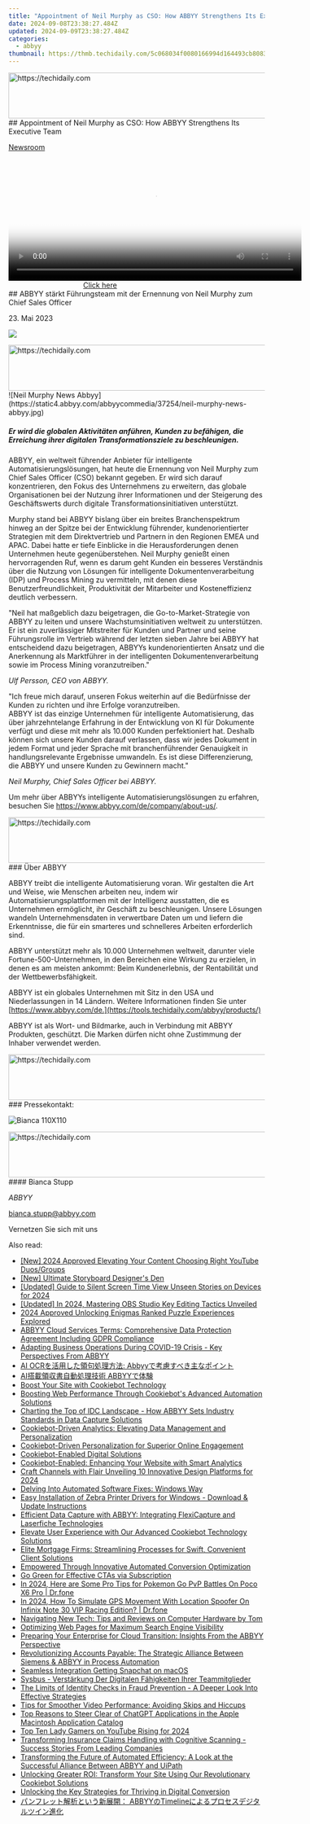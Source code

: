 ```yaml
---
title: "Appointment of Neil Murphy as CSO: How ABBYY Strengthens Its Executive Team"
date: 2024-09-08T23:38:27.484Z
updated: 2024-09-09T23:38:27.484Z
categories:
  - abbyy
thumbnail: https://thmb.techidaily.com/5c068034f0080166994d164493cb808318b6f6a0f4d45de0f56404a9b7904a53.jpg
---
```


<!-- affiliate ads begin -->
<a href="https://review-au.sjv.io/c/5597632/2135315/14409" target="_top" id="2135315">
  <img src="//a.impactradius-go.com/display-ad/14409-2135315" border="0" alt="https://techidaily.com" width="728" height="90"/>
</a>
<img height="0" width="0" src="https://review-au.sjv.io/i/5597632/2135315/14409" style="position:absolute;visibility:hidden;" border="0" />
<!-- affiliate ads end -->
## Appointment of Neil Murphy as CSO: How ABBYY Strengthens Its Executive Team

[Newsroom](https://tools.techidaily.com/abbyy/products/)

<!-- affiliate ads begin -->
<span id="1983582">
					<video width="576" height="240" style="cursor:pointer"
           poster="//a.impactradius-go.com/display-clicktoplayimage/1983582.png"
           onclick="if(!this.playClicked){this.play();this.setAttribute('controls',true);this.playClicked=true;}">
	   <source src="//a.impactradius-go.com/display-ad/22993-1983582">
	   <img src="//a.impactradius-go.com/display-clicktoplayimage/1983582.png" style="border: none; height: 100%; width: 100%; object-fit: contain">
	</video>
	<div style="width:360px;text-align:center"><a href="javascript:window.open(decodeURIComponent('https%3A%2F%2Fhomestyler.sjv.io%2Fc%2F5597632%2F1983582%2F22993'), '_blank');void(0);">Click here</a></div>
</span>
<img height="0" width="0" src="https://imp.pxf.io/i/5597632/1983582/22993" style="position:absolute;visibility:hidden;" border="0" />
<!-- affiliate ads end -->
## ABBYY stärkt Führungsteam mit der Ernennung von Neil Murphy zum Chief Sales Officer

23\. Mai 2023

![](https://content.abbyy.com/-/media/project/abbyy/abbyy/branchtemplates/shutterstock_1272462163_1296-x-729.jpg?h=729&iar=0&w=1296)

<!-- affiliate ads begin -->
<a href="https://unicoeye.pxf.io/c/5597632/2134241/18498" target="_top" id="2134241">
  <img src="//a.impactradius-go.com/display-ad/18498-2134241" border="0" alt="https://techidaily.com" width="728" height="90"/>
</a>
<img height="0" width="0" src="https://unicoeye.pxf.io/i/5597632/2134241/18498" style="position:absolute;visibility:hidden;" border="0" />
<!-- affiliate ads end -->
![Neil Murphy News Abbyy](https://static4.abbyy.com/abbyycommedia/37254/neil-murphy-news-abbyy.jpg) 

##### _Er wird die globalen Aktivitäten anführen, Kunden zu befähigen, die Erreichung ihrer digitalen Transformationsziele zu beschleunigen._  
  
ABBYY, ein weltweit führender Anbieter für intelligente Automatisierungslösungen, hat heute die Ernennung von Neil Murphy zum Chief Sales Officer (CSO) bekannt gegeben. Er wird sich darauf konzentrieren, den Fokus des Unternehmens zu erweitern, das globale Organisationen bei der Nutzung ihrer Informationen und der Steigerung des Geschäftswerts durch digitale Transformationsinitiativen unterstützt.

Murphy stand bei ABBYY bislang über ein breites Branchenspektrum hinweg an der Spitze bei der Entwicklung führender, kundenorientierter Strategien mit dem Direktvertrieb und Partnern in den Regionen EMEA und APAC. Dabei hatte er tiefe Einblicke in die Herausforderungen denen Unternehmen heute gegenüberstehen. Neil Murphy genießt einen hervorragenden Ruf, wenn es darum geht Kunden ein besseres Verständnis über die Nutzung von Lösungen für intelligente Dokumentenverarbeitung (IDP) und Process Mining zu vermitteln, mit denen diese Benutzerfreundlichkeit, Produktivität der Mitarbeiter und Kosteneffizienz deutlich verbessern.

"Neil hat maßgeblich dazu beigetragen, die Go-to-Market-Strategie von ABBYY zu leiten und unsere Wachstumsinitiativen weltweit zu unterstützen.   
Er ist ein zuverlässiger Mitstreiter für Kunden und Partner und seine Führungsrolle im Vertrieb während der letzten sieben Jahre bei ABBYY hat entscheidend dazu beigetragen, ABBYYs kundenorientierten Ansatz und die Anerkennung als Marktführer in der intelligenten Dokumentenverarbeitung sowie im Process Mining voranzutreiben."

_Ulf Persson, CEO von ABBYY._

"Ich freue mich darauf, unseren Fokus weiterhin auf die Bedürfnisse der Kunden zu richten und ihre Erfolge voranzutreiben.  
ABBYY ist das einzige Unternehmen für intelligente Automatisierung, das über jahrzehntelange Erfahrung in der Entwicklung von KI für Dokumente verfügt und diese mit mehr als 10.000 Kunden perfektioniert hat. Deshalb können sich unsere Kunden darauf verlassen, dass wir jedes Dokument in jedem Format und jeder Sprache mit branchenführender Genauigkeit in handlungsrelevante Ergebnisse umwandeln. Es ist diese Differenzierung, die ABBYY und unsere Kunden zu Gewinnern macht."

_Neil Murphy, Chief Sales Officer bei ABBYY._

Um mehr über ABBYYs intelligente Automatisierungslösungen zu erfahren, besuchen Sie <https://www.abbyy.com/de/company/about-us/>.

<!-- affiliate ads begin -->
<a href="https://aidotcom.pxf.io/c/5597632/2134503/19576" target="_top" id="2134503">
  <img src="//a.impactradius-go.com/display-ad/19576-2134503" border="0" alt="https://techidaily.com" width="728" height="90"/>
</a>
<img height="0" width="0" src="https://aidotcom.pxf.io/i/5597632/2134503/19576" style="position:absolute;visibility:hidden;" border="0" />
<!-- affiliate ads end -->
### Über ABBYY

ABBYY treibt die intelligente Automatisierung voran. Wir gestalten die Art und Weise, wie Menschen arbeiten neu, indem wir Automatisierungsplattformen mit der Intelligenz ausstatten, die es Unternehmen ermöglicht, ihr Geschäft zu beschleunigen. Unsere Lösungen wandeln Unternehmensdaten in verwertbare Daten um und liefern die Erkenntnisse, die für ein smarteres und schnelleres Arbeiten erforderlich sind.

ABBYY unterstützt mehr als 10.000 Unternehmen weltweit, darunter viele Fortune-500-Unternehmen, in den Bereichen eine Wirkung zu erzielen, in denen es am meisten ankommt: Beim Kundenerlebnis, der Rentabilität und der Wettbewerbsfähigkeit.

ABBYY ist ein globales Unternehmen mit Sitz in den USA und Niederlassungen in 14 Ländern. Weitere Informationen finden Sie unter [https://www.abbyy.com/de.](https://tools.techidaily.com/abbyy/products/)

ABBYY ist als Wort- und Bildmarke, auch in Verbindung mit ABBYY Produkten, geschützt. Die Marken dürfen nicht ohne Zustimmung der Inhaber verwendet werden.

<!-- affiliate ads begin -->
<a href="https://ephamedtechinc.pxf.io/c/5597632/2137211/26400" target="_top" id="2137211">
  <img src="//a.impactradius-go.com/display-ad/26400-2137211" border="0" alt="https://techidaily.com" width="728" height="90"/>
</a>
<img height="0" width="0" src="https://ephamedtechinc.pxf.io/i/5597632/2137211/26400" style="position:absolute;visibility:hidden;" border="0" />
<!-- affiliate ads end -->
### Pressekontakt:

![Bianca 110X110](https://static2.abbyy.com/abbyycommedia/36222/bianca-110x110.png)

<!-- affiliate ads begin -->
<a href="https://appsumo.8odi.net/c/5597632/2118319/7443" target="_top" id="2118319">
  <img src="//a.impactradius-go.com/display-ad/7443-2118319" border="0" alt="https://techidaily.com" width="728" height="90"/>
</a>
<img height="0" width="0" src="https://appsumo.8odi.net/i/5597632/2118319/7443" style="position:absolute;visibility:hidden;" border="0" />
<!-- affiliate ads end -->
#### Bianca Stupp

_ABBYY_

[bianca.stupp@abbyy.com](https://tools.techidaily.com/abbyy/products/) 

Vernetzen Sie sich mit uns

<ins class="adsbygoogle"
     style="display:block"
     data-ad-format="autorelaxed"
     data-ad-client="ca-pub-7571918770474297"
     data-ad-slot="1223367746"></ins>



<ins class="adsbygoogle"
     style="display:block"
     data-ad-client="ca-pub-7571918770474297"
     data-ad-slot="8358498916"
     data-ad-format="auto"
     data-full-width-responsive="true"></ins>

<span class="atpl-alsoreadstyle">Also read:</span>
<div><ul>
<li><a href="https://facebook-video-footage.techidaily.com/new-2024-approved-elevating-your-content-choosing-right-youtube-duosgroups/"><u>[New] 2024 Approved  Elevating Your Content  Choosing Right YouTube Duos/Groups</u></a></li>
<li><a href="https://some-skills.techidaily.com/new-ultimate-storyboard-designers-den/"><u>[New] Ultimate Storyboard Designer's Den</u></a></li>
<li><a href="https://instagram-videos.techidaily.com/updated-guide-to-silent-screen-time-view-unseen-stories-on-devices-for-2024/"><u>[Updated] Guide to Silent Screen Time  View Unseen Stories on Devices for 2024</u></a></li>
<li><a href="https://visual-screen-recording.techidaily.com/updated-in-2024-mastering-obs-studio-key-editing-tactics-unveiled/"><u>[Updated] In 2024, Mastering OBS Studio  Key Editing Tactics Unveiled</u></a></li>
<li><a href="https://remote-screen-capture.techidaily.com/2024-approved-unlocking-enigmas-ranked-puzzle-experiences-explored/"><u>2024 Approved  Unlocking Enigmas  Ranked Puzzle Experiences Explored</u></a></li>
<li><a href="https://solve-marvelous.techidaily.com/abbyy-cloud-services-terms-comprehensive-data-protection-agreement-including-gdpr-compliance/"><u>ABBYY Cloud Services Terms: Comprehensive Data Protection Agreement Including GDPR Compliance</u></a></li>
<li><a href="https://solve-marvelous.techidaily.com/adapting-business-operations-during-covid-19-crisis-key-perspectives-from-abbyy/"><u>Adapting Business Operations During COVID-19 Crisis - Key Perspectives From ABBYY</u></a></li>
<li><a href="https://solve-marvelous.techidaily.com/1724313085870-ai-ocr-abbyy/"><u>AI OCRを活用した領句処理方法: Abbyyで考慮すべき主なポイント</u></a></li>
<li><a href="https://solve-marvelous.techidaily.com/ai-abbyy/"><u>AI搭載領収書自動処理技術 ABBYYで体験</u></a></li>
<li><a href="https://solve-marvelous.techidaily.com/boost-your-site-with-cookiebot-technology/"><u>Boost Your Site with Cookiebot Technology</u></a></li>
<li><a href="https://solve-marvelous.techidaily.com/boosting-web-performance-through-cookiebots-advanced-automation-solutions/"><u>Boosting Web Performance Through Cookiebot's Advanced Automation Solutions</u></a></li>
<li><a href="https://solve-marvelous.techidaily.com/charting-the-top-of-idc-landscape-how-abbyy-sets-industry-standards-in-data-capture-solutions/"><u>Charting the Top of IDC Landscape - How ABBYY Sets Industry Standards in Data Capture Solutions</u></a></li>
<li><a href="https://solve-marvelous.techidaily.com/cookiebot-driven-analytics-elevating-data-management-and-personalization/"><u>Cookiebot-Driven Analytics: Elevating Data Management and Personalization</u></a></li>
<li><a href="https://solve-marvelous.techidaily.com/cookiebot-driven-personalization-for-superior-online-engagement/"><u>Cookiebot-Driven Personalization for Superior Online Engagement</u></a></li>
<li><a href="https://solve-marvelous.techidaily.com/cookiebot-enabled-digital-solutions/"><u>Cookiebot-Enabled Digital Solutions</u></a></li>
<li><a href="https://solve-marvelous.techidaily.com/cookiebot-enabled-enhancing-your-website-with-smart-analytics/"><u>Cookiebot-Enabled: Enhancing Your Website with Smart Analytics</u></a></li>
<li><a href="https://youtube-clips.techidaily.com/craft-channels-with-flair-unveiling-10-innovative-design-platforms-for-2024/"><u>Craft Channels with Flair  Unveiling 10 Innovative Design Platforms for 2024</u></a></li>
<li><a href="https://win11-tips.techidaily.com/delving-into-automated-software-fixes-windows-way/"><u>Delving Into Automated Software Fixes: Windows Way</u></a></li>
<li><a href="https://hardware-updates.techidaily.com/easy-installation-of-zebra-printer-drivers-for-windows-download-and-update-instructions/"><u>Easy Installation of Zebra Printer Drivers for Windows - Download & Update Instructions</u></a></li>
<li><a href="https://solve-marvelous.techidaily.com/efficient-data-capture-with-abbyy-integrating-flexicapture-and-laserfiche-technologies/"><u>Efficient Data Capture with ABBYY: Integrating FlexiCapture and Laserfiche Technologies</u></a></li>
<li><a href="https://solve-marvelous.techidaily.com/elevate-user-experience-with-our-advanced-cookiebot-technology-solutions/"><u>Elevate User Experience with Our Advanced Cookiebot Technology Solutions</u></a></li>
<li><a href="https://solve-marvelous.techidaily.com/elite-mortgage-firms-streamlining-processes-for-swift-convenient-client-solutions/"><u>Elite Mortgage Firms: Streamlining Processes for Swift, Convenient Client Solutions</u></a></li>
<li><a href="https://solve-marvelous.techidaily.com/empowered-through-innovative-automated-conversion-optimization/"><u>Empowered Through Innovative Automated Conversion Optimization</u></a></li>
<li><a href="https://youtube-videos.techidaily.com/go-green-for-effective-ctas-via-subscription/"><u>Go Green for Effective CTAs via Subscription</u></a></li>
<li><a href="https://pokemon-go-android.techidaily.com/in-2024-here-are-some-pro-tips-for-pokemon-go-pvp-battles-on-poco-x6-pro-drfone-by-drfone-virtual-android/"><u>In 2024, Here are Some Pro Tips for Pokemon Go PvP Battles On Poco X6 Pro | Dr.fone</u></a></li>
<li><a href="https://review-topics.techidaily.com/in-2024-how-to-simulate-gps-movement-with-location-spoofer-on-infinix-note-30-vip-racing-edition-drfone-by-drfone-virtual-android/"><u>In 2024, How To Simulate GPS Movement With Location Spoofer On Infinix Note 30 VIP Racing Edition? | Dr.fone</u></a></li>
<li><a href="https://hardware-reviews.techidaily.com/navigating-new-tech-tips-and-reviews-on-computer-hardware-by-tom/"><u>Navigating New Tech: Tips and Reviews on Computer Hardware by Tom</u></a></li>
<li><a href="https://solve-marvelous.techidaily.com/optimizing-web-pages-for-maximum-search-engine-visibility/"><u>Optimizing Web Pages for Maximum Search Engine Visibility</u></a></li>
<li><a href="https://solve-marvelous.techidaily.com/preparing-your-enterprise-for-cloud-transition-insights-from-the-abbyy-perspective/"><u>Preparing Your Enterprise for Cloud Transition: Insights From the ABBYY Perspective</u></a></li>
<li><a href="https://solve-marvelous.techidaily.com/revolutionizing-accounts-payable-the-strategic-alliance-between-siemens-and-abbyy-in-process-automation/"><u>Revolutionizing Accounts Payable: The Strategic Alliance Between Siemens & ABBYY in Process Automation</u></a></li>
<li><a href="https://tiktok-videos.techidaily.com/seamless-integration-getting-snapchat-on-macos/"><u>Seamless Integration  Getting Snapchat on macOS</u></a></li>
<li><a href="https://solve-marvelous.techidaily.com/sysbus-verstarkung-der-digitalen-fahigkeiten-ihrer-teammitglieder/"><u>Sysbus - Verstärkung Der Digitalen Fähigkeiten Ihrer Teammitglieder</u></a></li>
<li><a href="https://solve-marvelous.techidaily.com/the-limits-of-identity-checks-in-fraud-prevention-a-deeper-look-into-effective-strategies/"><u>The Limits of Identity Checks in Fraud Prevention - A Deeper Look Into Effective Strategies</u></a></li>
<li><a href="https://data-wizards.techidaily.com/tips-for-smoother-video-performance-avoiding-skips-and-hiccups/"><u>Tips for Smoother Video Performance: Avoiding Skips and Hiccups</u></a></li>
<li><a href="https://tech-revival.techidaily.com/top-reasons-to-steer-clear-of-chatgpt-applications-in-the-apple-macintosh-application-catalog/"><u>Top Reasons to Steer Clear of ChatGPT Applications in the Apple Macintosh Application Catalog</u></a></li>
<li><a href="https://facebook-video-share.techidaily.com/top-ten-lady-gamers-on-youtube-rising-for-2024/"><u>Top Ten Lady Gamers on YouTube Rising for 2024</u></a></li>
<li><a href="https://solve-marvelous.techidaily.com/transforming-insurance-claims-handling-with-cognitive-scanning-success-stories-from-leading-companies/"><u>Transforming Insurance Claims Handling with Cognitive Scanning - Success Stories From Leading Companies</u></a></li>
<li><a href="https://solve-marvelous.techidaily.com/transforming-the-future-of-automated-efficiency-a-look-at-the-successful-alliance-between-abbyy-and-uipath/"><u>Transforming the Future of Automated Efficiency: A Look at the Successful Alliance Between ABBYY and UiPath</u></a></li>
<li><a href="https://solve-marvelous.techidaily.com/unlocking-greater-roi-transform-your-site-using-our-revolutionary-cookiebot-solutions/"><u>Unlocking Greater ROI: Transform Your Site Using Our Revolutionary Cookiebot Solutions</u></a></li>
<li><a href="https://solve-marvelous.techidaily.com/unlocking-the-key-strategies-for-thriving-in-digital-conversion/"><u>Unlocking the Key Strategies for Thriving in Digital Conversion</u></a></li>
<li><a href="https://solve-marvelous.techidaily.com/abbyytimeline/"><u>パンフレット解析という新展開： ABBYYのTimelineによるプロセスデジタルツイン進化</u></a></li>
</ul></div>
